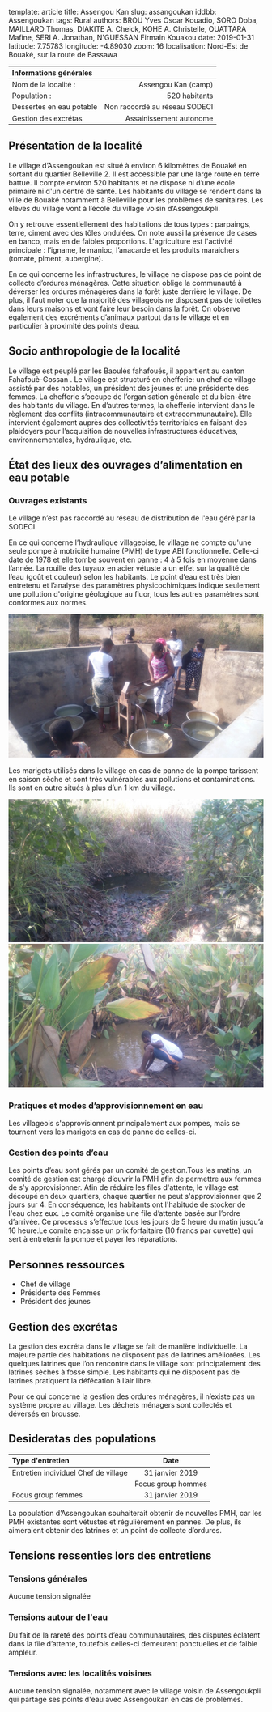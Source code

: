 template: article
title: Assengou Kan
slug: assangoukan
iddbb: Assengoukan
tags: Rural
authors: BROU Yves Oscar Kouadio, SORO Doba, MAILLARD Thomas, DIAKITE A. Cheick, KOHE A. Christelle, OUATTARA Mafine, SERI A. Jonathan, N'GUESSAN Firmain Kouakou
date: 2019-01-31
latitude:  7.75783 
longitude: -4.89030
zoom: 16
localisation: Nord-Est de Bouaké, sur la route de Bassawa




|Informations générales||
|:--|--:|
| Nom de la localité : | Assengou Kan (camp) | 
| Population : | 520 habitants | 
| Dessertes en eau potable | Non raccordé au réseau SODECI | 
| Gestion des excrétas | Assainissement autonome | 





## Présentation de la localité
Le village d’Assengoukan est situé à environ 6 kilomètres de Bouaké en sortant du quartier Belleville 2. Il est accessible par une large route en terre battue. Il compte environ 520 habitants et ne dispose ni d’une école primaire ni d'un centre de santé. Les habitants du village se rendent dans la ville de Bouaké notamment à Belleville pour les problèmes de sanitaires. Les élèves du village vont à l’école du village voisin d’Assengoukpli.


On y retrouve essentiellement des habitations de tous types : parpaings, terre, ciment avec des tôles ondulées. On note aussi la présence de cases en banco, mais en de faibles proportions. L'agriculture est l'activité principale : l’igname, le manioc, l’anacarde et les produits maraichers (tomate, piment, aubergine).


En ce qui concerne les infrastructures, le village ne dispose pas de point de collecte d’ordures ménagères. Cette situation oblige la communauté à  déverser les ordures ménagères dans la forêt juste derrière le village. De plus, il faut noter que la majorité des villageois ne disposent pas de toilettes dans leurs maisons et vont faire leur besoin dans la forêt. On observe également des excréments d’animaux partout dans le village et en particulier à proximité des points d’eau.

## Socio anthropologie de la localité 


Le village est peuplé par les Baoulés fahafoués, il appartient au canton Fahafouè-Gossan . Le village est structuré en chefferie: un chef de village  assisté par des notables, un président des jeunes et une présidente des femmes. La chefferie s’occupe de l’organisation générale et du bien-être des habitants du village. En d’autres termes, la chefferie intervient dans le règlement des conflits (intracommunautaire et extracommunautaire). Elle intervient également auprès des collectivités territoriales en faisant des plaidoyers pour l’acquisition de nouvelles infrastructures éducatives, environnementales, hydraulique, etc.


## État des lieux des ouvrages d’alimentation en eau potable

### Ouvrages existants
Le village n’est pas raccordé au réseau de distribution de l'eau géré par la SODECI.


En ce qui concerne l’hydraulique villageoise, le village ne compte qu'une seule pompe à motricité humaine  (PMH) de type ABI  fonctionnelle. Celle-ci date de 1978 et elle tombe souvent en panne : 4 à 5 fois en moyenne dans l’année. La rouille des tuyaux en acier vétuste a un effet sur la qualité de l’eau (goût et couleur) selon les habitants. Le point d’eau est très bien entretenu et l’analyse des paramètres physicochimiques indique seulement une pollution d'origine géologique au fluor, tous les autres paramètres sont conformes aux normes.


 ![PMH](images/assengoukan3.jpg "PMH")


Les marigots utilisés dans le village en cas de panne de la pompe tarissent en saison sèche et sont très vulnérables aux pollutions et contaminations. Ils sont en outre situés à plus d’un 1 km du village.

![marigot](images/assengoukan1.jpg "marigot")
![marigot](images/assengoukan2.jpg "marigot")


### Pratiques et modes d’approvisionnement en eau


Les villageois s'approvisionnent principalement aux pompes, mais se tournent vers les marigots en cas de panne de celles-ci.

### Gestion des points d’eau

Les points d’eau sont gérés par un comité de gestion.Tous les matins, un comité de gestion est chargé d’ouvrir la PMH afin de permettre aux femmes de s’y approvisionner. Afin de réduire les files d'attente, le village est découpé en deux quartiers, chaque quartier ne peut s'approvisionner que 2 jours sur 4. En conséquence, les habitants ont l'habitude de stocker de l'eau chez eux. Le comité organise une file d’attente basée sur l’ordre d’arrivée. Ce processus s’effectue tous les jours de 5 heure du matin jusqu’à 16 heure.Le comité encaisse un prix forfaitaire (10 francs  par cuvette) qui sert à entretenir la pompe et payer les réparations.




## Personnes ressources


* Chef de village 
* Présidente des Femmes                                
* Président des jeunes

## Gestion des excrétas

La gestion des excréta dans le village se fait de manière individuelle. La majeure partie des habitations ne disposent pas de latrines améliorées. Les quelques latrines que l’on rencontre dans le village sont principalement des latrines sèches à fosse simple. Les habitants qui ne disposent pas de latrines pratiquent la défécation à l’air libre. 


Pour ce qui concerne la gestion des ordures ménagères, il n’existe pas un système propre au village. Les déchets ménagers sont collectés et déversés en brousse. 

## Desideratas des populations
| Type d'entretien | Date | 
| :-- | :--: | 
| Entretien individuel Chef de village|31 janvier 2019| 
|| Focus group hommes |31 janvier 2019| 
| Focus group femmes |31 janvier 2019| 


La population d’Assengoukan souhaiterait obtenir de nouvelles PMH, car les PMH existantes sont vétustes et régulièrement en pannes. De plus, ils aimeraient obtenir des latrines et un point de collecte d’ordures.

## Tensions ressenties lors des entretiens

### Tensions générales
Aucune tension signalée

### Tensions autour de l'eau
Du fait de la rareté des points d’eau communautaires, des disputes éclatent dans la file d’attente, toutefois celles-ci demeurent ponctuelles et de faible ampleur.

### Tensions avec les localités voisines
Aucune tension signalée, notamment avec le village voisin de Assengoukpli qui partage ses points d'eau avec Assengoukan en cas de problèmes.
